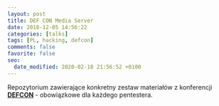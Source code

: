```yaml
---
layout: post
title: DEF CON Media Server
date: 2018-12-05 14:56:22
categories: [talks]
tags: [PL, hacking, defcon]
comments: false
favorite: false
seo:
  date_modified: 2020-02-18 21:56:52 +0100
---
```


Repozytorium zawierające konkretny zestaw materiałów z konferencji <a href="https://media.defcon.org/" target="_blank"><b>DEFCON</b></a> - obowiązkowe dla każdego pentestera.
